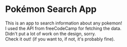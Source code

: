 # Pokémon Search App

This is an app to search information about any pokemon!  
I used the API from freeCodeCamp for fetching the data.  
Didn't put a lot of work on the design, sorry.  
Check it out! (if you want to, if not, it's probably fine).
